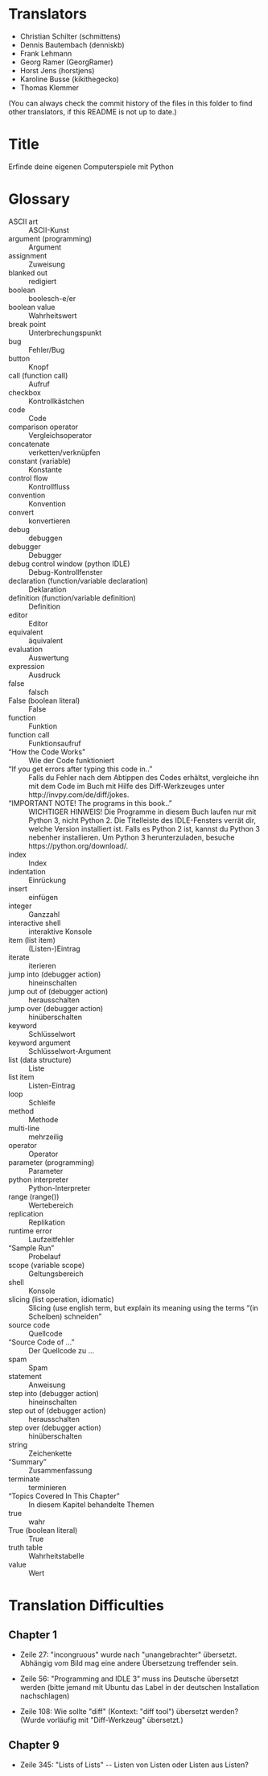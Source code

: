 Translators
===========

- Christian Schilter (schmittens)
- Dennis Bautembach (denniskb)
- Frank Lehmann
- Georg Ramer (GeorgRamer)
- Horst Jens (horstjens)
- Karoline Busse (kikithegecko)
- Thomas Klemmer

(You can always check the commit history of the files in this folder to find other translators, if this README is not up to date.)

Title
=====

Erfinde deine eigenen Computerspiele mit Python

Glossary
========

<dl>
<dt>ASCII art</dt><dd>ASCII-Kunst</dd>
<dt>argument (programming)</dt><dd>Argument</dd>
<dt>assignment</dt><dd>Zuweisung</dd>
<dt>blanked out</dt><dd>redigiert</dd>
<dt>boolean</dt><dd>boolesch-e/er</dd>
<dt>boolean value</dt><dd>Wahrheitswert</dd>
<dt>break point</dt><dd>Unterbrechungspunkt</dd>
<dt>bug</dt><dd>Fehler/Bug</dd>
<dt>button</dt><dd>Knopf</dd>
<dt>call (function call)</dt><dd>Aufruf</dd>
<dt>checkbox</dt><dd>Kontrollkästchen</dd>
<dt>code</dt><dd>Code</dd>
<dt>comparison operator</dt><dd>Vergleichsoperator</dd>
<dt>concatenate</dt><dd>verketten/verknüpfen</dd>
<dt>constant (variable)</dt><dd>Konstante</dd>
<dt>control flow</dt><dd>Kontrollfluss</dd>
<dt>convention</dt><dd>Konvention</dd>
<dt>convert</dt><dd>konvertieren</dd>
<dt>debug</dt><dd>debuggen</dd>
<dt>debugger</dt><dd>Debugger</dd>
<dt>debug control window (python IDLE)</dt><dd>Debug-Kontrollfenster</dd>
<dt>declaration (function/variable declaration)</dt><dd>Deklaration</dd>
<dt>definition (function/variable definition)</dt><dd>Definition</dd>
<dt>editor</dt><dd>Editor</dd>
<dt>equivalent</dt><dd>äquivalent</dd>
<dt>evaluation</dt><dd>Auswertung</dd>
<dt>expression</dt><dd>Ausdruck</dd>
<dt>false</dt><dd>falsch</dd>
<dt>False (boolean literal)</dt><dd>False</dd>
<dt>function</dt><dd>Funktion</dd>
<dt>function call</dt><dd>Funktionsaufruf</dd>
<dt>“How the Code Works”</dt><dd>Wie der Code funktioniert</dd>
<dt>“If you get errors after typing this code in..”</dt><dd>Falls du Fehler nach dem Abtippen des Codes erhältst, vergleiche ihn mit dem Code im Buch mit Hilfe des Diff-Werkzeuges unter http://invpy.com/de/diff/jokes.</dd>
<dt>“IMPORTANT NOTE! The programs in this book..”</dt><dd>WICHTIGER HINWEIS! Die Programme in diesem Buch laufen nur mit Python 3, nicht Python 2. Die Titelleiste des IDLE-Fensters verrät dir, welche Version installiert ist. Falls es Python 2 ist, kannst du Python 3 nebenher installieren. Um Python 3 herunterzuladen, besuche https://python.org/download/.</dd>
<dt>index</dt><dd>Index</dd>
<dt>indentation</dt><dd>Einrückung</dd>
<dt>insert</dt><dd>einfügen</dd>
<dt>integer</dt><dd>Ganzzahl</dd>
<dt>interactive shell</dt><dd>interaktive Konsole</dd>
<dt>item (list item)</dt><dd>(Listen-)Eintrag</dd>
<dt>iterate</dt><dd>iterieren</dd>
<dt>jump into (debugger action)</dt><dd>hineinschalten</dd>
<dt>jump out of (debugger action)</dt><dd>herausschalten</dd>
<dt>jump over (debugger action)</dt><dd>hinüberschalten</dd>
<dt>keyword</dt><dd>Schlüsselwort</dd>
<dt>keyword argument</dt><dd>Schlüsselwort-Argument</dd>
<dt>list (data structure)</dt><dd>Liste</dd>
<dt>list item</dt><dd>Listen-Eintrag</dd>
<dt>loop</dt><dd>Schleife</dd>
<dt>method</dt><dd>Methode</dd>
<dt>multi-line</dt><dd>mehrzeilig</dd>
<dt>operator</dt><dd>Operator</dd>
<dt>parameter (programming)</dt><dd>Parameter</dd>
<dt>python interpreter</dt><dd>Python-Interpreter</dd>
<dt>range (range())</dt><dd>Wertebereich</dd>
<dt>replication</dt><dd>Replikation</dd>
<dt>runtime error</dt><dd>Laufzeitfehler</dd>
<dt>“Sample Run”</dt><dd>Probelauf</dd>
<dt>scope (variable scope)</dt><dd>Geltungsbereich</dd>
<dt>shell</dt><dd>Konsole</dd>
<dt>slicing (list operation, idiomatic)</dt><dd>Slicing (use english term, but explain its meaning using the terms “(in Scheiben) schneiden”</dd>
<dt>source code</dt><dd>Quellcode</dd>
<dt>“Source Code of ...”</dt><dd>Der Quellcode zu ...</dd>
<dt>spam</dt><dd>Spam</dd>
<dt>statement</dt><dd>Anweisung</dd>
<dt>step into (debugger action)</dt><dd>hineinschalten</dd>
<dt>step out of (debugger action)</dt><dd>herausschalten</dd>
<dt>step over (debugger action)</dt><dd>hinüberschalten</dd>
<dt>string</dt><dd>Zeichenkette</dd>
<dt>“Summary”</dt><dd>Zusammenfassung</dd>
<dt>terminate</dt><dd>terminieren</dd>
<dt>“Topics Covered In This Chapter”</dt><dd>In diesem Kapitel behandelte Themen
<dt>true</dt><dd>wahr</dd>
<dt>True (boolean literal)</dt><dd>True</dd>
<dt>truth table</dt><dd>Wahrheitstabelle</dd>
<dt>value</dt><dd>Wert</dd>
</dl>

Translation Difficulties
========================

Chapter 1
---------

- Zeile 27: "incongruous" wurde nach "unangebrachter" übersetzt. Abhängig vom Bild mag eine andere Übersetzung treffender sein.

- Zeile 56: "Programming and IDLE 3" muss ins Deutsche übersetzt werden (bitte jemand mit Ubuntu das Label in der deutschen Installation nachschlagen)

- Zeile 108: Wie sollte "diff" (Kontext: "diff tool") übersetzt werden? (Wurde vorläufig mit "Diff-Werkzeug" übersetzt.)

Chapter 9
---------

- Zeile 345: "Lists of Lists" -- Listen von Listen oder Listen aus Listen?
